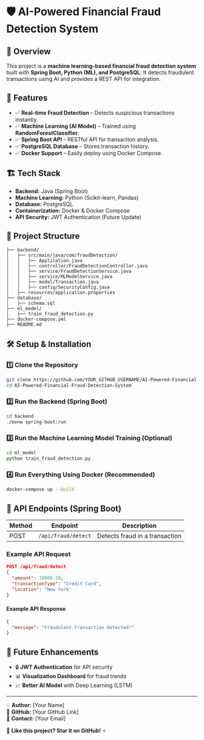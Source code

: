 # 🛡️ AI-Powered Financial Fraud Detection System

## 📌 Overview
This project is a **machine learning-based financial fraud detection system** built with **Spring Boot, Python (ML), and PostgreSQL**. It detects fraudulent transactions using AI and provides a REST API for integration.

## 🚀 Features
- ✅ **Real-time Fraud Detection** – Detects suspicious transactions instantly.
- ✅ **Machine Learning (AI Model)** – Trained using **RandomForestClassifier**.
- ✅ **Spring Boot API** – RESTful API for transaction analysis.
- ✅ **PostgreSQL Database** – Stores transaction history.
- ✅ **Docker Support** – Easily deploy using Docker Compose.

## 🏗️ Tech Stack
- **Backend:** Java (Spring Boot)  
- **Machine Learning:** Python (Scikit-learn, Pandas)  
- **Database:** PostgreSQL  
- **Containerization:** Docker & Docker Compose  
- **API Security:** JWT Authentication (Future Update)  

## 📂 Project Structure
```
├── backend/
│   ├── src/main/java/com/fraudDetection/
│   │   ├── Application.java
│   │   ├── controller/FraudDetectionController.java
│   │   ├── service/FraudDetectionService.java
│   │   ├── service/MLModelService.java
│   │   ├── model/Transaction.java
│   │   ├── config/SecurityConfig.java
│   ├── resources/application.properties
├── database/
│   ├── schema.sql
├── ml_model/
│   ├── train_fraud_detection.py
├── docker-compose.yml
├── README.md
```

## 🛠️ Setup & Installation
### **1️⃣ Clone the Repository**
```bash
git clone https://github.com/YOUR_GITHUB_USERNAME/AI-Powered-Financial-Fraud-Detection-System.git
cd AI-Powered-Financial-Fraud-Detection-System
```

### **2️⃣ Run the Backend (Spring Boot)**
```bash
cd backend
./mvnw spring-boot:run
```

### **3️⃣ Run the Machine Learning Model Training (Optional)**
```bash
cd ml_model
python train_fraud_detection.py
```

### **4️⃣ Run Everything Using Docker (Recommended)**
```bash
docker-compose up --build
```

## 📡 API Endpoints (Spring Boot)
| Method | Endpoint              | Description                        |
|--------|----------------------|------------------------------------|
| POST   | `/api/fraud/detect`  | Detects fraud in a transaction    |

### **Example API Request**
```json
POST /api/fraud/detect
{
  "amount": 10000.50,
  "transactionType": "Credit Card",
  "location": "New York"
}
```
#### **Example API Response**
```json
{
  "message": "Fraudulent Transaction Detected!"
}
```

## 📝 Future Enhancements
- 🔒 **JWT Authentication** for API security  
- 📊 **Visualization Dashboard** for fraud trends  
- 📈 **Better AI Model** with Deep Learning (LSTM)  

---

💡 **Author:** [Your Name]  
🔗 **GitHub:** [Your GitHub Link]  
📧 **Contact:** [Your Email]  

🚀 **Like this project? Star it on GitHub!** ⭐  
